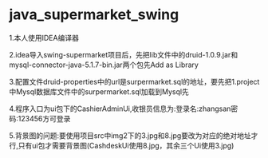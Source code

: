 # java_supermarket_swing

1.本人使用IDEA编译器

2.idea导入swing-supermarket项目后，先把lib文件中的druid-1.0.9.jar和mysql-connector-java-5.1.7-bin.jar两个包先Add as Library

3.配置文件druid-properties中的url是surpermarket.sql的地址，要先把1.project中Mysql数据库文件中的surpermarket.sql加载到Mysql先

4.程序入口为ui包下的CashierAdminUi,收银员信息为:登录名:zhangsan密码:123456方可登录

5.背景图的问题:要使用项目src中img2下的3.jpg和8.jpg要改为对应的绝对地址才行,只有ui包才需要背景图(CashdeskUi使用8.jpg，其余三个Ui使用3.jpg)

